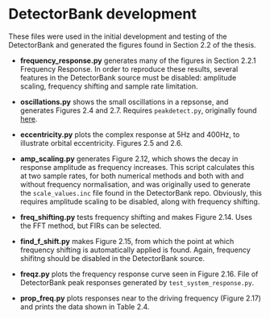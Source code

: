 # DetectorBank development

These files were used in the initial development and testing of the DetectorBank
and generated the figures found in Section 2.2 of the thesis.

- **frequency_response.py** generates many of the figures in Section 2.2.1 
Frequency Response. In order to reproduce these results, several features in the 
DetectorBank source must be disabled: amplitude scaling, frequency shifting and 
sample rate limitation.

- **oscillations.py** shows the small oscillations in a repsonse, and generates 
Figures 2.4 and 2.7. Requires `peakdetect.py`, originally found 
[here](https://gist.github.com/endolith/250860#file-peakdetect-py).

- **eccentricity.py** plots the complex response at 5Hz and 400Hz, to illustrate
orbital eccentricity. Figures 2.5 and 2.6.

- **amp_scaling.py** generates Figure 2.12, which shows the decay in response amplitude
 as frequency increases. This script calculates this at two sample rates, for both
 numerical methods and both with and without frequency normalisation, and was originally
 used to generate the `scale_values.inc` file found in the DetectorBank repo.
 Obviously, this requires amplitude scaling to be disabled, along with frequency shifting.
 
- **freq_shifting.py** tests frequency shifting and makes Figure 2.14. 
Uses the FFT method, but FIRs can be selected.

- **find_f_shift.py** makes Figure 2.15, from which the point at which frequency shifting
is automatically applied is found. Again, frequency shifitng should be disabled in the 
DetectorBank source.
 
- **freqz.py** plots the frequency response curve seen in Figure 2.16. File of DetectorBank
peak responses generated by `test_system_response.py`.

- **prop_freq.py** plots responses near to the driving frequency (Figure 2.17) and prints
the data shown in Table 2.4.
